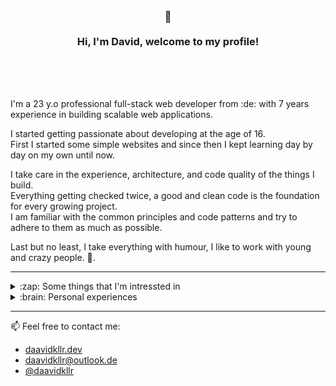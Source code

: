 <br/><br/><br/>
<h3 align="center">
 👋 <br/><br/>
Hi, I'm David, welcome to my profile!
</h3>
<br/><br/><br/>

<p>
    I'm a 23 y.o professional full-stack web developer from :de: with 7 years experience in building scalable web applications.</p>
<p>
    I started getting passionate about developing at the age of 16. <br>First I started some simple websites and since then I kept learning day by day on my own until now.
</p>
<p>
    I take care in the experience, architecture, and code quality of the things I build. <br>Everything getting checked twice, a good and clean code is the foundation for every growing project. <br>I am familiar with the common principles and code patterns and try to adhere to them as much as possible.
</p>
<p>
    Last but no least, I take everything with humour, I like to work with young and crazy people. 🤪.
</p>

---

<details>
  <summary>:zap: Some things that I'm intressted in</summary>
  
  * PHP
  * C#
  * JavaScript / NodeJS
  * CSS / SCSS
  * HTML (:trollface: )
  * Infrastructure setup
  * System engineering
  * Design pattern
  * CI / CD
</details>

<details>
  <summary>:brain: Personal experiences</summary>
  
  * C# ASP .NET Core
  * PHP Symfony Framework
  * PHP Doctrine
  * PHP Testing (PHPUnit, PHPCS, PHPStan)
  * React
  * Redux
  * Webpack
  * CSS: SCSS, BEM, SuitCSS
  * Ansible
  * Docker
  * Vagrant
  * And much more :sweat_smile:

</details>

---

:mailbox: Feel free to contact me:
* [daavidkllr.dev](https://daavidkllr.dev)
* [daavidkllr@outlook.de](mailto:daavidkllr@outlook.de)
* [@daavidkllr](https://twitter.com/daavidkllr)

